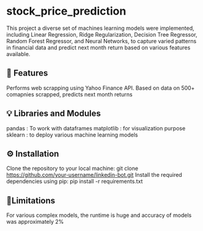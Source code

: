 # stock_price_prediction
This project a diverse set of machines learning models were implemented, including Linear Regression, Ridge Regularization, Decision Tree Regressor, Random Forest Regressor, and Neural Networks, to capture varied patterns in financial data and predict next month return based on various features available. 
## 📌 Features
Performs web scrapping using Yahoo Finance API.
Based on data on 500+ comapnies scrapped, predicts next month returns
## 💡 Libraries and Modules
pandas : To work with dataframes
matplotlib : for visualization purpose
sklearn : to deploy various machine learning models

## ⚙️ Installation
Clone the repository to your local machine:
git clone https://github.com/your-username/linkedin-bot.git
Install the required dependencies using pip:
pip install -r requirements.txt

## 🎯Limitations
For various complex models, the runtime is huge and accuracy of models was approximately 2% 
